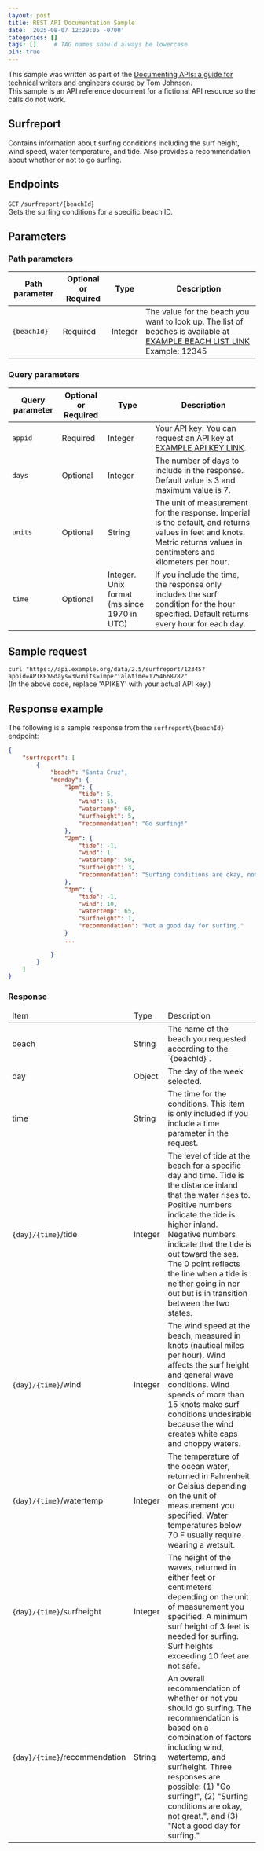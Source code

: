 ```yaml
---
layout: post
title: REST API Documentation Sample
date: '2025-08-07 12:29:05 -0700'
categories: []
tags: []     # TAG names should always be lowercase
pin: true
---
```

This sample was written as part of the [Documenting APIs: a guide for technical writers and engineers](https://idratherbewriting.com/learnapidoc/) course by Tom Johnson.  
This sample is an API reference document for a fictional API resource so the calls do not work.

## Surfreport
Contains information about surfing conditions including the surf height, wind speed, water temperature, and tide. Also provides a recommendation about whether or not to go surfing.

## Endpoints
`GET` <code>/surfreport/{beachId}</code>  
Gets the surfing conditions for a specific beach ID.

## Parameters
### Path parameters
<table>
    <thead>
        <tr>
            <th>Path parameter</th>
            <th>Optional or Required</th>
            <th>Type</th>
            <th>Description</th>
        </tr>
    </thead>
    <tbody>
        <tr>
            <td><code>{beachId}</code></td>
            <td>Required</td>
            <td>Integer</td>
            <td>The value for the beach you want to look up. The list of beaches is available at <a href="https://example.com">EXAMPLE BEACH LIST LINK</a> Example: 12345</td>
        </tr>
    </tbody>
</table>

### Query parameters
<table>
    <thead>
        <tr>
            <th>Query parameter</th>
            <th>Optional or Required</th>
            <th>Type</th>
            <th>Description</th>
        </tr>
    </thead>
    <tbody>
        <tr>
            <td><code>appid</code></td>
            <td>Required</td>
            <td>Integer</td>
            <td>Your API key. You can request an API key at <a href="https://example.com">EXAMPLE API KEY LINK</a>.</td>
        </tr>
        <tr>
            <td><code>days</code></td>
            <td>Optional</td>
            <td>Integer</td>
            <td>The number of days to include in the response. Default value is 3 and maximum value is 7.</td>
        </tr>
        <tr>
            <td><code>units</code></td>
            <td>Optional</td>
            <td>String</td>
            <td>The unit of measurement for the response. Imperial is the default, and returns values in feet and knots. Metric returns values in centimeters and kilometers per hour.</td>
        </tr>
        <tr>
            <td><code>time</code></td>
            <td>Optional</td>
            <td>Integer. Unix format (ms since 1970 in UTC)</td>
            <td>If you include the time, the response only includes the surf condition for the hour specified. Default returns every hour for each day.</td>
        </tr>
    </tbody>
</table>

## Sample request
`curl "https://api.example.org/data/2.5/surfreport/12345?appid=APIKEY&days=3&units=imperial&time=1754668782"`  
(In the above code, replace 'APIKEY' with your actual API key.)

## Response example
The following is a sample response from the `surfreport\{beachId}` endpoint:  

```json
{
    "surfreport": [
        {
            "beach": "Santa Cruz",
            "monday": {
                "1pm": {
                    "tide": 5,
                    "wind": 15,
                    "watertemp": 60,
                    "surfheight": 5,
                    "recommendation": "Go surfing!"
                },
                "2pm": {
                    "tide": -1,
                    "wind": 1,
                    "watertemp": 50,
                    "surfheight": 3,
                    "recommendation": "Surfing conditions are okay, not great"
                },
                "3pm": {
                	"tide": -1,
                	"wind": 10,
                	"watertemp": 65,
                	"surfheight": 1,
                	"recommendation": "Not a good day for surfing."
                }
                ...

            }
        }
    ]
}
```

### Response
<table>
    <thead>
      <tr>
        <td>Item</td>
        <td>Type</td>
        <td>Description</td>
      </tr>
    </thead>
    <tr>
        <td>beach</td>
        <td>String</td>
        <td>The name of the beach you requested according to the `{beachId}`.</td>
    </tr>
    <tr>
        <td>day</td>
        <td>Object</td>
        <td>The day of the week selected.</td>
    </tr>
    <tr>
        <td>time</td>
        <td>String</td>
        <td>The time for the conditions. This item is only included if you include a time parameter in the request.</td>
    </tr>
    <tr>
        <td><code>{day}/{time}</code>/tide</td>
        <td>Integer</td>
        <td>The level of tide at the beach for a specific day and time. Tide is the distance inland that the water rises to. Positive numbers indicate the tide is higher inland. Negative numbers indicate that the tide is out toward the sea. The 0 point reflects the line when a tide is neither going in nor out but is in transition between the two states.</td>
    </tr>
    <tr>
        <td><code>{day}/{time}</code>/wind</td>
        <td>Integer</td>
        <td>The wind speed at the beach, measured in knots (nautical miles per hour). Wind affects the surf height and general wave conditions. Wind speeds of more than 15 knots make surf conditions undesirable because the wind creates white caps and choppy waters.</td>
    </tr>
    <tr>
        <td><code>{day}/{time}</code>/watertemp</td>
        <td>Integer</td>
        <td>The temperature of the ocean water, returned in Fahrenheit or Celsius depending on the unit of measurement you specified. Water temperatures below 70 F usually require wearing a wetsuit.</td>
    </tr>
    <tr>
        <td><code>{day}/{time}</code>/surfheight</td>
        <td>Integer</td>
        <td>The height of the waves, returned in either feet or centimeters depending on the unit of measurement you specified. A minimum surf height of 3 feet is needed for surfing. Surf heights exceeding 10 feet are not safe.</td>
    </tr>
    <tr>
        <td><code>{day}/{time}</code>/recommendation</td>
        <td>String</td>
        <td>An overall recommendation of whether or not you should go surfing. The recommendation is based on a combination of factors including wind, watertemp, and surfheight. Three responses are possible: (1) "Go surfing!", (2) "Surfing conditions are okay, not great.", and (3) "Not a good day for surfing."</td>
    </tr>
</table>
